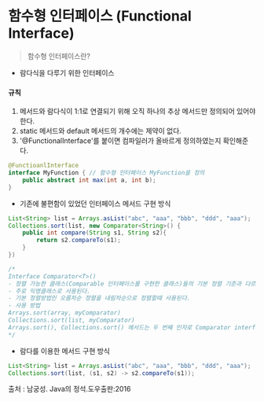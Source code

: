 # 함수형 인터페이스 (Functional Interface)

>  함수형 인터페이스란?
- 람다식을 다루기 위한 인터페이스

#### 규칙
1. 메서드와 람다식이 1:1로 연결되기 위해 오직 하나의 추상 메서드만 정의되어 있어야한다.
2. static 메서드와 default 메서드의 개수에는 제약이 없다.
3. '@FunctionalInterface'를 붙이면 컴파일러가 올바르게 정의하였는지 확인해준다.

```java
@FunctioanlInterface
interface MyFunction { // 함수형 인터페이스 MyFunction을 정의
	public abstract int max(int a, int b);
}
```
- 기존에 불편함이 있었던 인터페이스 메서드 구현 방식
```java
List<String> list = Arrays.asList("abc", "aaa", "bbb", "ddd", "aaa");
Collections.sort(list, new Comparator<String>() {
	public int compare(String s1, String s2){
		return s2.compareTo(s1);
	}
})

/* 
Interface Comparator<T>()
- 정렬 가능한 클래스(Comparable 인터페이스를 구현한 클래스)들의 기본 정렬 기준과 다르게 정렬 하고 싶을 때 사용하는 인터페이스
- 주로 익명클래스로 사용된다.
- 기본 정렬방법인 오름차순 정렬을 내림차순으로 정렬할때 사용된다.
- 사용 방법
Arrays.sort(array, myComparator)
Collections.sort(list, myComparator)
Arrays.sort(), Collections.sort() 메서드는 두 번째 인자로 Comparator interface를 받을 수 있다.
*/
```
- 람다를 이용한 메서드 구현 방식
```java
List<String> list = Arrays.asList("abc", "aaa", "bbb", "ddd", "aaa");
Collections.sort(list, (s1, s2) -> s2.compareTo(s1));
```

출처 : 남궁성. Java의 정석.도우출판:2016